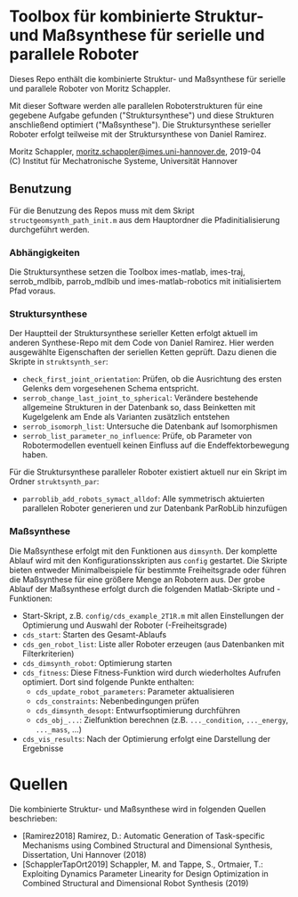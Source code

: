 # Toolbox für kombinierte Struktur- und Maßsynthese für serielle und parallele Roboter

Dieses Repo enthält die kombinierte Struktur- und Maßsynthese für serielle und parallele Roboter von Moritz Schappler.

Mit dieser Software werden alle parallelen Roboterstrukturen für eine gegebene Aufgabe gefunden ("Struktursynthese") und diese Strukturen anschließend optimiert ("Maßsynthese"). Die Struktursynthese serieller Roboter erfolgt teilweise mit der Struktursynthese von Daniel Ramirez.

Moritz Schappler, moritz.schappler@imes.uni-hannover.de, 2019-04  
(C) Institut für Mechatronische Systeme, Universität Hannover

## Benutzung

Für die Benutzung des Repos muss mit dem Skript `structgeomsynth_path_init.m` aus dem Hauptordner die Pfadinitialisierung durchgeführt werden.

### Abhängigkeiten

Die Struktursynthese setzen die Toolbox imes-matlab, imes-traj, serrob_mdlbib, parrob_mdlbib und imes-matlab-robotics mit initialisiertem Pfad voraus.

### Struktursynthese

Der Hauptteil der Struktursynthese serieller Ketten erfolgt aktuell im anderen Synthese-Repo mit dem Code von Daniel Ramirez. Hier werden ausgewählte Eigenschaften der seriellen Ketten geprüft. Dazu dienen die Skripte in `struktsynth_ser`:

* `check_first_joint_orientation`: Prüfen, ob die Ausrichtung des ersten Gelenks dem vorgesehenen Schema entspricht.
* `serrob_change_last_joint_to_spherical`: Verändere bestehende allgemeine Strukturen in der Datenbank so, dass Beinketten mit Kugelgelenk am Ende als Varianten zusätzlich entstehen
* `serrob_isomorph_list`: Untersuche die Datenbank auf Isomorphismen
* `serrob_list_parameter_no_influence`: Prüfe, ob Parameter von Robotermodellen eventuell keinen Einfluss auf die Endeffektorbewegung haben.

Für die Struktursynthese paralleler Roboter existiert aktuell nur ein Skript im Ordner `struktsynth_par`:

* `parroblib_add_robots_symact_alldof`: Alle symmetrisch aktuierten parallelen Roboter generieren und zur Datenbank ParRobLib hinzufügen

### Maßsynthese

Die Maßsynthese erfolgt mit den Funktionen aus `dimsynth`. Der komplette Ablauf wird mit den Konfigurationsskripten aus `config` gestartet. Die Skripte bieten entweder Minimalbeispiele für bestimmte Freiheitsgrade oder führen die Maßsynthese für eine größere Menge an Robotern aus.
Der grobe Ablauf der Maßsynthese erfolgt durch die folgenden Matlab-Skripte und -Funktionen:

 * Start-Skript, z.B. `config/cds_example_2T1R.m` mit allen Einstellungen der Optimierung und Auswahl der Roboter (-Freiheitsgrade)
 * `cds_start`: Starten des Gesamt-Ablaufs
 * `cds_gen_robot_list`: Liste aller Roboter erzeugen (aus Datenbanken mit Filterkriterien)
 * `cds_dimsynth_robot`: Optimierung starten
 * `cds_fitness`: Diese Fitness-Funktion wird durch wiederholtes Aufrufen optimiert. Dort sind folgende Punkte enthalten:
   * `cds_update_robot_parameters`: Parameter aktualisieren
   * `cds_constraints`: Nebenbedingungen prüfen
   * `cds_dimsynth_desopt`: Entwurfsoptimierung durchführen
   * `cds_obj_...`: Zielfunktion berechnen (z.B. `..._condition`, `..._energy`, `..._mass`, ...)
 * `cds_vis_results`: Nach der Optimierung erfolgt eine Darstellung der Ergebnisse

# Quellen

Die kombinierte Struktur- und Maßsynthese wird in folgenden Quellen beschrieben:

* [Ramirez2018] Ramirez, D.: Automatic Generation of Task-specific Mechanisms using Combined Structural and Dimensional Synthesis, Dissertation, Uni Hannover (2018)
* [SchapplerTapOrt2019] Schappler, M. and Tappe, S., Ortmaier, T.: Exploiting Dynamics Parameter Linearity for Design Optimization in Combined Structural and Dimensional Robot Synthesis (2019)
